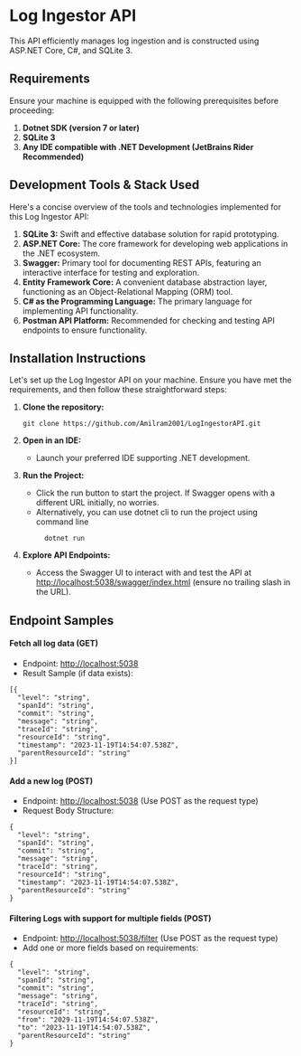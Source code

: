 # Log Ingestor API
 This API efficiently manages log ingestion and is constructed using ASP.NET Core, C#, and SQLite 3.

## Requirements

Ensure your machine is equipped with the following prerequisites before proceeding:

1. **Dotnet SDK (version 7 or later)**
2. **SQLite 3**
3. **Any IDE compatible with .NET Development (JetBrains Rider Recommended)**

## Development Tools & Stack Used

Here's a concise overview of the tools and technologies implemented for this Log Ingestor API:

1. **SQLite 3:** Swift and effective database solution for rapid prototyping.
2. **ASP.NET Core:** The core framework for developing web applications in the .NET ecosystem.
3. **Swagger:** Primary tool for documenting REST APIs, featuring an interactive interface for testing and exploration.
4. **Entity Framework Core:** A convenient database abstraction layer, functioning as an Object-Relational Mapping (ORM) tool.
5. **C# as the Programming Language:** The primary language for implementing API functionality.
6. **Postman API Platform:** Recommended for checking and testing API endpoints to ensure functionality.

## Installation Instructions

Let's set up the Log Ingestor API on your machine. Ensure you have met the requirements, and then follow these straightforward steps:

1. **Clone the repository:**
   ```
   git clone https://github.com/Amilram2001/LogIngestorAPI.git
   ```
2. **Open in an IDE:**
   - Launch your preferred IDE supporting .NET development.

3. **Run the Project:**
   - Click the run button to start the project. If Swagger opens with a different URL initially, no worries.
   - Alternatively, you can use dotnet cli to run the project using command line
      ```
        dotnet run
      ```

4. **Explore API Endpoints:**
   - Access the Swagger UI to interact with and test the API at [http://localhost:5038/swagger/index.html](http://localhost:3000/swagger/index.html) (ensure no trailing slash in the URL).

## Endpoint Samples

#### Fetch all log data (GET)
- Endpoint: [http://localhost:5038](http://localhost:3000)
- Result Sample (if data exists):
 ```
[{
   "level": "string",
   "spanId": "string",
   "commit": "string",
   "message": "string",
   "traceId": "string",
   "resourceId": "string",
   "timestamp": "2023-11-19T14:54:07.538Z",
   "parentResourceId": "string"
}]
```

#### Add a new log (POST)
- Endpoint: [http://localhost:5038](http://localhost:3000) (Use POST as the request type)
- Request Body Structure:
 ```
{
   "level": "string",
   "spanId": "string",
   "commit": "string",
   "message": "string",
   "traceId": "string",
   "resourceId": "string",
   "timestamp": "2023-11-19T14:54:07.538Z",
   "parentResourceId": "string"
}
```

#### Filtering Logs with support for multiple fields (POST)
- Endpoint: [http://localhost:5038/filter](http://localhost:3000/filter) (Use POST as the request type)
- Add one or more fields based on requirements:
 ```
{
   "level": "string",
   "spanId": "string",
   "commit": "string",
   "message": "string",
   "traceId": "string",
   "resourceId": "string",
   "from": "2029-11-19T14:54:07.538Z",
   "to": "2023-11-19T14:54:07.538Z",
   "parentResourceId": "string"
}
```